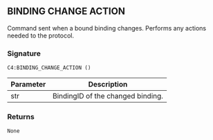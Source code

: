 ## BINDING CHANGE ACTION

Command sent when a bound binding changes. Performs any actions needed to the protocol.


### Signature

`C4:BINDING_CHANGE_ACTION ()`

| Parameter | Description |
| --- | --- |
| str | BindingID of the changed binding. |


### Returns

`None`